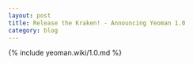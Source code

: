 ```yaml
---
layout: post
title: Release the Kraken! - Announcing Yeoman 1.0
category: blog
---
```


{% include yeoman.wiki/1.0.md %}
